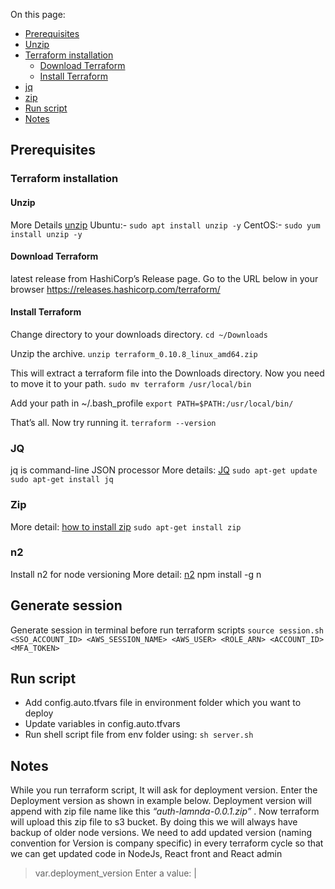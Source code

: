 On this page:

* [Prerequisites](https://bitbucket.org/teamshowcaser/devops/overview#prerequisites)
 * [Unzip](https://bitbucket.org/teamshowcaser/devops/overview#unzip)
 * [Terraform installation](https://bitbucket.org/teamshowcaser/devops/overview#terraform-installation)
   * [Download Terraform](https://bitbucket.org/teamshowcaser/devops/overview#download-terraform)
   * [Install Terraform](https://bitbucket.org/teamshowcaser/devops/overview#install-terraform)
 * [jq](https://bitbucket.org/teamshowcaser/devops/overview#jq)
 * [zip](https://bitbucket.org/teamshowcaser/devops/overview#zip)
* [Run script](https://bitbucket.org/teamshowcaser/devops/overview#run-script)
* [Notes](https://bitbucket.org/teamshowcaser/devops/overview#notes)

## Prerequisites

### Terraform installation

#### Unzip
More Details [unzip](http://www.brocade.com/content/html/en/software-installation-guide/SDN-Controller-2.1.0-Software-Installation/GUID-0E81C58A-6F32-4862-9B0C-84F2DC8BA238.html)
Ubuntu:-
`sudo apt install unzip -y`
CentOS:-
`sudo yum install unzip -y `

#### Download Terraform

latest release from HashiCorp’s Release page. Go to the URL below in your browser
https://releases.hashicorp.com/terraform/

#### Install Terraform
Change directory to your downloads directory.
`cd ~/Downloads`

Unzip the archive.
`unzip terraform_0.10.8_linux_amd64.zip`

This will extract a terraform file into the Downloads directory. Now you need to move it to your path.
`sudo mv terraform /usr/local/bin`

Add your path in ~/.bash_profile
`export PATH=$PATH:/usr/local/bin/`

That’s all. Now try running it.
`terraform --version`

### JQ
jq is command-line JSON processor
More details: [JQ](https://stedolan.github.io/jq/download/)
`sudo apt-get update sudo apt-get install jq`

### Zip
More detail: [how to install zip](https://www.digitalocean.com/community/questions/how-to-install-zip-in-ubuntu)
`sudo apt-get install zip`

### n2
Install n2 for node versioning
More detail: [n2](https://www.npmjs.com/package/n2)
npm install -g n

## Generate session
Generate session in terminal before run terraform scripts
`source session.sh <SSO_ACCOUNT_ID> <AWS_SESSION_NAME> <AWS_USER> <ROLE_ARN> <ACCOUNT_ID> <MFA_TOKEN>`

## Run script
- Add config.auto.tfvars file in environment folder which you want to deploy
- Update variables in config.auto.tfvars
- Run shell script file from env folder using:
`sh server.sh`

## Notes


While you run terraform script, It will ask for deployment version. Enter the Deployment version as shown in example below. Deployment version will append with zip file name like this *“auth-lamnda-0.0.1.zip”* . Now terraform will upload this zip file to s3 bucket. By doing this we will always  have backup of older node versions. We need to add updated version (naming convention for Version is company specific)  in every terraform cycle so that we can get updated code in NodeJs, React front and React admin


>var.deployment_version
Enter a value: |
